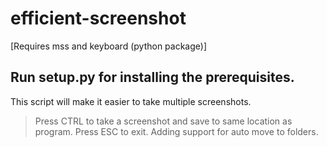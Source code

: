 # efficient-screenshot
[Requires mss and keyboard (python package)]
## Run setup.py for installing the prerequisites.
This script will make it easier to take multiple screenshots. 


>Press CTRL to take a screenshot and save to same location as program. Press ESC to exit. Adding support for auto move to folders.

